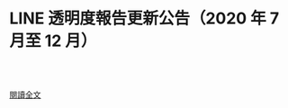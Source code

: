 # LINE 透明度報告更新公告（2020 年 7 月至 12 月）

<!--more-->
<!--355-->
<br><br/>

[閱讀全文](https://www.facebook.com/172306986151493/posts/3934310206617800/?sfnsn=mo)

